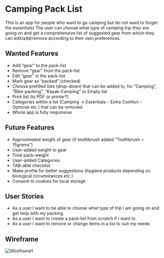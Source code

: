 # Camping Pack List

This is an app for people who want to go camping but do not want to forget the essentials!
The user can choose what type of camping trip they are going on and get a comprehensive list of suggested gear from which they can edit/add/remove according to their own preferences.

## Wanted Features

- Add “gear” to the pack-list
- Remove “gear” from the pack-list
- Edit “gear” in the pack-list
- Mark gear as “packed” (checked)
- Choose prefilled lists (drop-down) that can be added to, for “Camping”, “Bike-packing”, “Kayak-Camping” or Empty list
- Print list (to PDF or printer?)
- Categories within a list (Camping -> Essentials – Extra Comfort – Optional etc.) that can be removed
- Whole app is fully responsive

## Future Features

- Approximated weight of gear (if toothbrush added “Toothbrush ~ 15grams”)
- User-added weight to gear
- Total pack-weight
- User-added Categories.
- TAB-able checklist
- Make profile for better suggestions (hygiene products depending on biological circumstances etc.)
- Consent to cookies for local storage

## User Stories

- As a user I want to be able to choose what type of trip I am going on and get help with my packing
- As a user I want to create a pack-list from scratch if I want to
- As a user I want to remove or change items in a list to suit my needs

## Wireframe

![Wireframe1](https://i.imgur.com/RHm3fsC.png)
